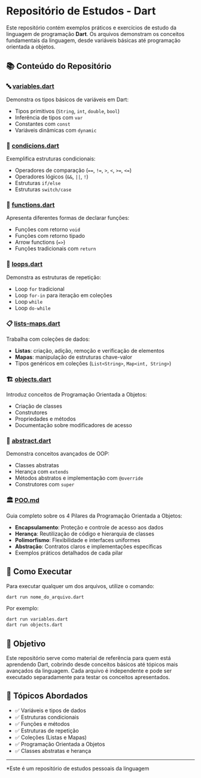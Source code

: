 # Repositório de Estudos - Dart

Este repositório contém exemplos práticos e exercícios de estudo da linguagem de programação **Dart**. Os arquivos demonstram os conceitos fundamentais da linguagem, desde variáveis básicas até programação orientada a objetos.

## 📚 Conteúdo do Repositório

### 🔤 [variables.dart](variables.dart)
Demonstra os tipos básicos de variáveis em Dart:
- Tipos primitivos (`String`, `int`, `double`, `bool`)
- Inferência de tipos com `var`
- Constantes com `const`
- Variáveis dinâmicas com `dynamic`

### 🔀 [condicions.dart](condicions.dart)
Exemplifica estruturas condicionais:
- Operadores de comparação (`==`, `!=`, `>`, `<`, `>=`, `<=`)
- Operadores lógicos (`&&`, `||`, `!`)
- Estruturas `if/else`
- Estruturas `switch/case`

### 📝 [functions.dart](functions.dart)
Apresenta diferentes formas de declarar funções:
- Funções com retorno `void`
- Funções com retorno tipado
- Arrow functions (`=>`)
- Funções tradicionais com `return`

### 🔄 [loops.dart](loops.dart)
Demonstra as estruturas de repetição:
- Loop `for` tradicional
- Loop `for-in` para iteração em coleções
- Loop `while`
- Loop `do-while`

### 📋 [lists-maps.dart](lists-maps.dart)
Trabalha com coleções de dados:
- **Listas**: criação, adição, remoção e verificação de elementos
- **Mapas**: manipulação de estruturas chave-valor
- Tipos genéricos em coleções (`List<String>`, `Map<int, String>`)

### 🏗️ [objects.dart](objects.dart)
Introduz conceitos de Programação Orientada a Objetos:
- Criação de classes
- Construtores
- Propriedades e métodos
- Documentação sobre modificadores de acesso

### 🎯 [abstract.dart](abstract.dart)
Demonstra conceitos avançados de OOP:
- Classes abstratas
- Herança com `extends`
- Métodos abstratos e implementação com `@override`
- Construtores com `super`

### 🏛️ [POO.md](POO.md)
Guia completo sobre os 4 Pilares da Programação Orientada a Objetos:
- **Encapsulamento**: Proteção e controle de acesso aos dados
- **Herança**: Reutilização de código e hierarquia de classes
- **Polimorfismo**: Flexibilidade e interfaces uniformes
- **Abstração**: Contratos claros e implementações específicas
- Exemplos práticos detalhados de cada pilar

## 🚀 Como Executar

Para executar qualquer um dos arquivos, utilize o comando:

```bash
dart run nome_do_arquivo.dart
```

Por exemplo:
```bash
dart run variables.dart
dart run objects.dart
```

## 📖 Objetivo

Este repositório serve como material de referência para quem está aprendendo Dart, cobrindo desde conceitos básicos até tópicos mais avançados da linguagem. Cada arquivo é independente e pode ser executado separadamente para testar os conceitos apresentados.

## 🎯 Tópicos Abordados

- ✅ Variáveis e tipos de dados
- ✅ Estruturas condicionais
- ✅ Funções e métodos
- ✅ Estruturas de repetição
- ✅ Coleções (Listas e Mapas)
- ✅ Programação Orientada a Objetos
- ✅ Classes abstratas e herança

---

*Este é um repositório de estudos pessoais da linguagem